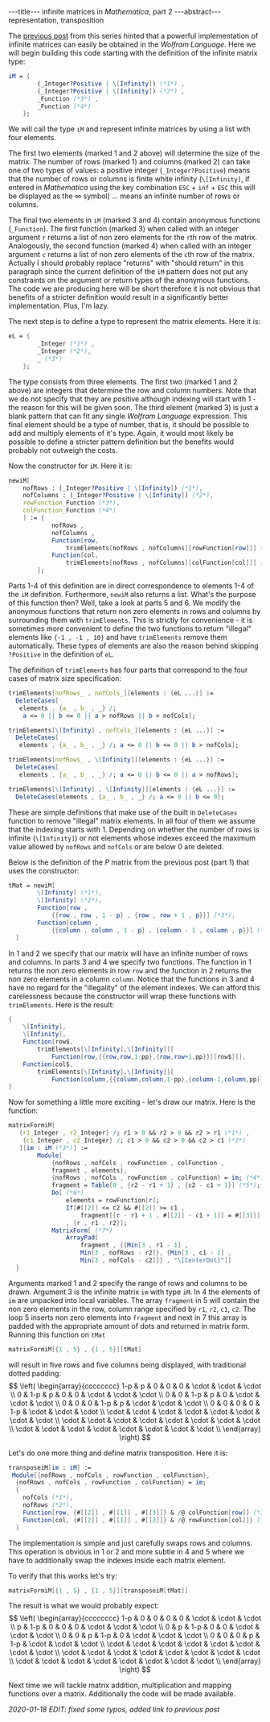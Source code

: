 ---title--- infinite matrices in *Mathematica*, part 2
---abstract--- representation, transposition

The <a id = "NCE" href = https://kacpertopol.github.io/myblog/2021-01-16_gen_light.html>previous post</a> 
from this series hinted that a powerful implementation
of infinite matrices can easily be obtained in the *Wolfram Language*. 
Here we will begin 
building this code starting with the definition of the infinite matrix type:
```Mathematica
iM = {
		(_Integer?Positive | \[Infinity]) (*1*) , 
		(_Integer?Positive | \[Infinity]) (*2*) ,
		_Function (*3*) , 
		_Function (*4*)
	};
```
We will call the type `iM` and represent infinite matrices by 
using a list with four elements.

The first two elements (marked 1 and 2 above) will determine the size
of the matrix. The number of rows (marked 1) and columns (marked 2) can take
one of two types of values: a positive integer (`_Integer?Positive`) means
that the number of rows or columns is finite white infinity (`\[Infinity]`, 
if entered in *Mathematica* using the key combination `ESC` + `inf` + `ESC` this
will be displayed as the $\infty$ symbol) ... means  an infinite number of rows or columns. 

The final two elements in `iM` (marked 3 and 4) contain anonymous
functions (`_Function`). The first function (marked 3) when called
with an integer argument `r` returns a list of non zero elements
for the `r`th row of the matrix. Analogously, the second function
(marked 4) when called with an integer
argument `c` returns a list of non zero elements of the `c`th
row of the matrix. Actually I should probably replace "returns"
with "should return" in this paragraph since the current definition
of the `iM` pattern does not put any constraints on the argument or
return types of the anonymous functions. The code we are producing here
will be short therefore it is not obvious that 
benefits of a stricter definition would result in a significantly better 
implementation. Plus, I'm lazy.

The next step is to define a type to represent the matrix elements. Here it is:
```Mathematica
eL = {
		_Integer (*1*) , 
		_Integer (*2*), 
		_ (*3*)
	};
```
The type consists from three elements. The first two (marked 1 and 2 above) are 
integers
that determine the row and column numbers. 
Note that we do not specify that they are positive although
indexing will start with 1 - the reason for this will be given soon. 
The third element (marked 3) is just a blank pattern that can fit any single 
*Wolfram Language* expression. This final element should be a type of number,
that is, it should be possible to add and multiply elements of it's type. Again,
it would most likely be possible to define a stricter pattern definition but the
benefits would probably not outweigh the costs.

Now the constructor for `iM`. Here it is:
```Mathematica
newiM[
	nofRows : (_Integer?Positive | \[Infinity]) (*1*), 
  	nofColumns : (_Integer?Positive | \[Infinity]) (*2*), 
	rowFunction_Function (*3*), 
  	colFunction_Function (*4*)
	] := {
			nofRows , 
			nofColumns , 
  			Function[row, 
				trimElements[nofRows , nofColumns][rowFunction[row]]] (*5*), 
  			Function[col, 
				trimElements[nofRows , nofColumns][colFunction[col]]] (*6*)
		};
```
Parts 1-4 of this definition are in direct correspondence to elements 1-4 of the 
`iM` definition. Furthermore, `newiM` also returns a list. What's the purpose of this function then? 
Well, take a look at parts 5 and 6. We modify the anonymous functions that return
non zero elements in rows and columns by surrounding them with `trimElements`. This is strictly 
for convenience - it is sometimes more convenient to define the two functions to return "illegal"
elements like
`{-1 , -1 , 10}` and have `trimElements` remove them automatically. These types of elements
are also the reason behind skipping `?Positive` in the definition of `eL`.  

The definition of `trimElements` has four parts that correspond to the four cases of 
matrix size specification:
```Mathematica
trimElements[nofRows_ , nofCols_][elements : {eL ...}] := 
  DeleteCases[
   elements , {a_ , b_ , _} /; 
    a <= 0 || b <= 0 || a > nofRows || b > nofCols];

trimElements[\[Infinity] , nofCols_][elements : {eL ...}] := 
  DeleteCases[
   elements , {a_ , b_ , _} /; a <= 0 || b <= 0 || b > nofCols];

trimElements[nofRows_ , \[Infinity]][elements : {eL ...}] := 
  DeleteCases[
   elements , {a_ , b_ , _} /; a <= 0 || b <= 0 || a > nofRows];

trimElements[\[Infinity] , \[Infinity]][elements : {eL ...}] := 
  DeleteCases[elements , {a_ , b_ , _} /; a <= 0 || b <= 0];
```
These are simple definitions that make use of the built in `DeleteCases` function
to remove "illegal" matrix elements. In all four of them we assume that
the indexing starts with 1. Depending on whether the number of rows is
infinite (`\[Infinity]`) or not elements whose indexes exceed the 
maximum value allowed by `nofRows` and `nofCols` or are below 0 are deleted.

Below is the definition of the $P$ matrix from the previous post 
(part 1) that uses the constructor:
```Mathematica
tMat = newiM[
		\[Infinity] (*1*), 
		\[Infinity] (*2*), 
  		Function[row , 
			{{row , row , 1 - p} , {row , row + 1 , p}}] (*3*),
  		Function[column , 
			{{column , column , 1 - p} , {column - 1 , column , p}}] (*4*)
  ]
```
In 1 and 2 we specify that our matrix will have an infinite number of rows and columns.
In parts 3 and 4 we specify two functions. The function in 1 returns the non zero elements
in row `row` and the function in 2 returns the non zero elements in a column `column`.
Notice that the functions in 3 and 4 have no regard for the "illegality" of the element
indexes. We can afford this carelessness because the constructor will wrap these functions
with `trimElements`. Here is the result:
```Mathematica
{
	\[Infinity],	
	\[Infinity],
	Function[row$,
		trimElements[\[Infinity],\[Infinity]][
			Function[row,{{row,row,1-pp},{row,row+1,pp}}][row$]]],
	Function[col$,
		trimElements[\[Infinity],\[Infinity]][
			Function[column,{{column,column,1-pp},{column-1,column,pp}}][col$]]]
}
```

Now for something a little more exciting - let's draw our matrix. Here is the function: 
```Mathematica
matrixFormiM[
   {r1_Integer , r2_Integer} /; r1 > 0 && r2 > 0 && r2 > r1 (*1*) , 
	{c1_Integer , c2_Integer} /; c1 > 0 && c2 > 0 && c2 > c1 (*2*)
   ][im : iM (*3*)] := 
		Module[
			{nofRows , nofCols , rowFunction , colFunction , 
			fragment , elements},
  			{nofRows , nofCols , rowFunction , colFunction} = im; (*4*)
  			fragment = Table[0 , {r2 - r1 + 1} , {c2 - c1 + 1}] (*5*);
  			Do[ (*6*)
   				elements = rowFunction[r];
   				If[#[[2]] <= c2 && #[[2]] >= c1 , 
      				fragment[[r - r1 + 1 , #[[2]] - c1 + 1]] = #[[3]]] & /@ elements;
   				, {r , r1 , r2}];
  			MatrixForm[ (*7*)
   				ArrayPad[ 
    				fragment , {{Min[3 , r1 - 1] , 
      				Min[3 , nofRows - r2]}, {Min[3 , c1 - 1] , 
      				Min[3 , nofCols - c2]}} , "\[CenterDot]"]]
  ]
```
Arguments marked 1 and 2 specify the range of rows and columns to be drawn. Argument 3 
is the infinite matrix `im` with type `iM`. In 4 the elements of `im` are unpacked into local
variables. The array `fragment` in 5 will contain the non zero elements in the row, column range specified by 
`r1`, `r2`, `c1`, `c2`. The loop 5 inserts non zero elements into `fragment` and next in 7 this
array is padded with the appropriate amount of dots and returned in matrix form.
Running this function on `tMat`
```Mathematica
matrixFormiM[{1 , 5} , {1 , 5}][tMat]
```
will result in five rows and five columns being displayed, with traditional dotted padding:
$$
\left(
\begin{array}{cccccccc}
 1-p & p & 0 & 0 & 0 & \cdot  & \cdot  & \cdot  \\
 0 & 1-p & p & 0 & 0 & \cdot  & \cdot  & \cdot  \\
 0 & 0 & 1-p & p & 0 & \cdot  & \cdot  & \cdot  \\
 0 & 0 & 0 & 1-p & p & \cdot  & \cdot  & \cdot  \\
 0 & 0 & 0 & 0 & 1-p & \cdot  & \cdot  & \cdot  \\
 \cdot  & \cdot  & \cdot  & \cdot  & \cdot  & \cdot  & \cdot  & \cdot  \\
 \cdot  & \cdot  & \cdot  & \cdot  & \cdot  & \cdot  & \cdot  & \cdot  \\
 \cdot  & \cdot  & \cdot  & \cdot  & \cdot  & \cdot  & \cdot  & \cdot  \\
\end{array}
\right)
$$

Let's do one more thing and define matrix transposition. Here it is:
```Mathematica
transposeiM[im : iM] := 
 Module[{nofRows , nofCols , rowFunction , colFunction},
  {nofRows , nofCols , rowFunction , colFunction} = im;
  {
	nofCols (*1*), 
	nofRows (*2*), 
	Function[row, {#[[2]] , #[[1]] , #[[3]]} & /@ colFunction[row]] (*3*), 
	Function[col, {#[[2]] , #[[1]] , #[[3]]} & /@ rowFunction[col]]} (*4*)
  ]
```
The implementation is simple and just carefully swaps rows and columns. This operation is 
obvious in 1 or 2 and
more subtle in 4 and 5 where we have to additionally swap the indexes inside each matrix element.

To verify that this works let's try:
```Mathematica
matrixFormiM[{1 , 5} , {1 , 5}][transposeiM[tMat]]
```
The result is what we would probably expect:
$$
\left(
\begin{array}{cccccccc}
 1-p & 0 & 0 & 0 & 0 & \cdot  & \cdot  & \cdot  \\
 p & 1-p & 0 & 0 & 0 & \cdot  & \cdot  & \cdot  \\
 0 & p & 1-p & 0 & 0 & \cdot  & \cdot  & \cdot  \\
 0 & 0 & p & 1-p & 0 & \cdot  & \cdot  & \cdot  \\
 0 & 0 & 0 & p & 1-p & \cdot  & \cdot  & \cdot  \\
 \cdot  & \cdot  & \cdot  & \cdot  & \cdot  & \cdot  & \cdot  & \cdot  \\
 \cdot  & \cdot  & \cdot  & \cdot  & \cdot  & \cdot  & \cdot  & \cdot  \\
 \cdot  & \cdot  & \cdot  & \cdot  & \cdot  & \cdot  & \cdot  & \cdot  \\
\end{array}
\right)
$$

Next time we will tackle matrix addition, multiplication and mapping functions over a matrix.
Additionally the code will be made available.

*2020-01-18 EDIT: fixed some typos, added link to previous post*
